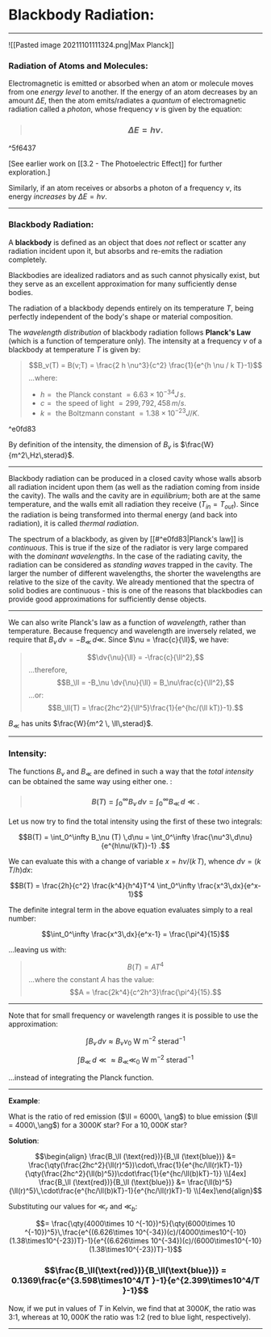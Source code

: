 # Blackbody Radiation:
***

![[Pasted image 20211101111324.png|Max Planck]]


### Radiation of Atoms and Molecules:

Electromagnetic is emitted or absorbed when an atom or molecule moves from one *energy level* to another. If the energy of an atom decreases by an amount $\Delta E$, then the atom emits/radiates a *quantum* of electromagnetic radiation called a *photon*, whose frequency $\nu$ is given by the equation:

> ### $$\Delta E = h \nu.$$

^5f6437

[See earlier work on [[3.2 - The Photoelectric Effect]] for further exploration.]

Similarly, if an atom receives or absorbs a photon of a frequency $\nu$, its energy *increases* by $\Delta E = h \nu.$

***

### Blackbody Radiation:

A **blackbody** is defined as an object that does *not* reflect or scatter any radiation incident upon it, but absorbs and re-emits the radiation completely. 

Blackbodies are idealized radiators and as such cannot physically exist, but they serve as an excellent approximation for many sufficiently dense bodies. 

The radiation of a blackbody depends entirely on its temperature $T$, being perfectly independent of the body's shape or material composition. 

The *wavelength distribution* of blackbody radiation follows **Planck's Law** (which is a function of temperature only). The intensity at a frequency $\nu$ of a blackbody at temperature $T$ is given by:

>  $$B_v(T) = B(v;T) = \frac{2 h \nu^3}{c^2} \frac{1}{e^{h \nu / k T}-1}$$
>  ...where:
>  - $h = \text{ the Planck constant }= 6.63 \times 10^{-34}J\,s.$
>  - $c = \text{ the speed of light } = 299,792,458\,m/s.$
>  - $k = \text{ the Boltzmann constant } = 1.38\times10^{-23}J/K.$

^e0fd83


By definition of the intensity, the dimension of $B_v$ is $\frac{W}{m^2\,Hz\,sterad}$.
***

Blackbody radiation can be produced in a closed cavity whose walls absorb all radiation incident upon them (as well as the radiation coming from inside the cavity). The walls and the cavity are in *equilibrium*; both are at the same temperature, and the walls emit all radiation they receive $(T_{in} = T_{out})$. Since the radiation is being transformed into thermal energy (and back into radiation), it is called *thermal radiation*. 

The spectrum of a blackbody, as given by [[#^e0fd83|Planck's law]] is *continuous*. This is true if the size of the radiator is very large compared with the *dominant wavelengths*. In the case of the radiating cavity, the radiation can be considered as *standing waves* trapped in the cavity. The larger the number of different wavelengths, the shorter the wavelengths are relative to the size of the cavity. We already mentioned that the spectra of solid bodies are continuous - this is one of the reasons that blackbodies can provide good approximations for sufficiently dense objects. 

***

We can also write Planck's law as a function of *wavelength*, rather than temperature. Because frequency and wavelength are inversely related, we require that $B_\nu\,d\nu  = - B_\ll \,d\ll$. Since $\nu = \frac{c}{\ll}$, we have:

>  $$\dv{\nu}{\ll} = -\frac{c}{\ll^2},$$
>  ...therefore, 
>  $$B_\ll = -B_\nu \dv{\nu}{\ll} = B_\nu\frac{c}{\ll^2},$$
>  ...or:
>  $$B_\ll(T) = \frac{2hc^2}{\ll^5}\frac{1}{e^{hc/(\ll kT)}-1}.$$


$B_\ll$ has units $\frac{W}{m^2 \, \ll\,sterad}$.

***

### Intensity: 

The functions $B_\nu$ and $B_\ll$ are defined in such a way that the *total intensity* can be obtained the same way using either one. :


> #### $$B(T) = \int_0^\infty B_\nu\,d\nu = \int_0^\infty B_\ll\,d\ll.$$

Let us now try to find the total intensity using the first of these two integrals:

$$B(T) = \int_0^\infty B_\nu (T) \,d\nu = \int_0^\infty \frac{\nu^3\,d\nu}{e^{h\nu/(kT)}-1} .$$

We can evaluate this with a change of variable $x = h\nu/(k\,T)$, whence $d\nu = (k\,T/h)dx:$

$$B(T) = \frac{2h}{c^2} \frac{k^4}{h^4}T^4 \int_0^\infty \frac{x^3\,dx}{e^x-1}$$

The definite integral term in the above equation evaluates simply to a real number:

$$\int_0^\infty \frac{x^3\,dx}{e^x-1} = \frac{\pi^4}{15}$$

...leaving us with: 

> $$B(T) = A T^4 $$
> ...where the constant $A$ has the value:
> $$A = \frac{2k^4}{c^2h^3}\frac{\pi^4}{15}.$$

***

Note that for small frequency or wavelength ranges it is possible to use the approximation: 

$$\int B_\nu \,d\nu \approx B_\nu \nu_0 \text{ W m$^{-2}$ sterad$^{-1}$}$$

$$\int B_\ll \,d\ll \approx B_\ll \ll_0 \text{ W m$^{-2}$ sterad$^{-1}$}$$

...instead of integrating the Planck function. 

***

**Example**: 

What is the ratio of red emission ($\ll = 6000\, \ang$) to blue emission ($\ll = 4000\,\ang$) for a $3000K$ star? For a $10,000K$ star? 

**Solution**: 

$$\begin{align} \frac{B_\ll (\text{red})}{B_\ll (\text{blue})} &= \frac{\qty(\frac{2hc^2}{\ll(r)^5})\cdot\,\frac{1}{e^{hc/\ll(r)kT}-1}}{\qty(\frac{2hc^2}{\ll(b)^5})\cdot\frac{1}{e^{hc/\ll(b)kT}-1}} \\[4ex] \frac{B_\ll (\text{red})}{B_\ll (\text{blue})} &= \frac{\ll(b)^5}{\ll(r)^5}\,\cdot\frac{e^{hc/\ll(b)kT}-1}{e^{hc/\ll(r)kT}-1} \\[4ex]\end{align}$$

Substituting our values for $\ll_r$ and $\ll_b$:

$$= \frac{\qty(4000\times 10 ^{-10})^5}{\qty(6000\times 10 ^{-10})^5}\,\frac{e^{(6.626\times 10^{-34})(c)/(4000\times10^{-10}(1.38\times10^{-23})T}-1}{e^{(6.626\times 10^{-34})(c)/(6000\times10^{-10}(1.38\times10^{-23})T}-1}$$

### $$\frac{B_\ll(\text{red})}{B_\ll(\text{blue})} = 0.1369\frac{e^{3.598\times10^4/T }-1}{e^{2.399\times10^4/T }-1}$$

Now, if we put in values of $T$ in Kelvin, we find that at $3000K$, the ratio was 3:1, whereas at $10,000K$ the ratio was 1:2 (red to blue light, respectively).

***
